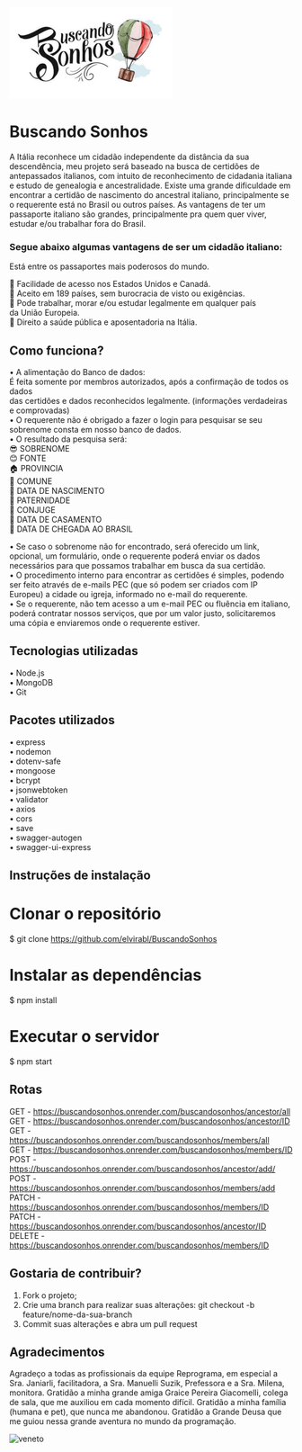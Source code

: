 <img src="./images/logo.png" alt="meu logo">

# Buscando Sonhos

A Itália reconhece um cidadão independente da distância da sua descendência, 
meu projeto será baseado na busca de certidões de antepassados italianos, com intuito 
de reconhecimento de cidadania italiana e estudo de genealogia e ancestralidade. 
Existe uma grande dificuldade em encontrar a certidão de nascimento do 
ancestral italiano, principalmente se o requerente está no Brasil ou outros países. 
As vantagens de ter um passaporte italiano são grandes, principalmente pra 
quem quer viver, estudar e/ou trabalhar fora do Brasil.

### Segue abaixo algumas vantagens de ser um cidadão italiano: 
Está entre os passaportes mais poderosos do mundo.

:pushpin: Facilidade de acesso nos Estados Unidos e Canadá.  
:pushpin: Aceito em 189 países, sem burocracia de visto ou exigências.  
:pushpin: Pode trabalhar, morar e/ou estudar legalmente em qualquer país  
da União Europeia.  
:pushpin: Direito a saúde pública e aposentadoria na Itália.

## Como funciona? 
• A alimentação do Banco de dados:  
É feita somente por membros autorizados, após a confirmação de todos os dados  
das certidões e dados reconhecidos legalmente. (informações verdadeiras e 
comprovadas)  
• O requerente não é obrigado a fazer o login para pesquisar se seu sobrenome 
consta em nosso banco de dados.  
• O resultado da pesquisa será:  
:sunglasses: SOBRENOME  
:blush: FONTE  
:house: PROVINCIA  
:house_with_garden: COMUNE  
:baby: DATA DE NASCIMENTO  
:man: PATERNIDADE  
:couplekiss: CONJUGE  
:couple: DATA DE CASAMENTO  
:speedboat: DATA DE CHEGADA AO BRASIL  

• Se caso o sobrenome não for encontrado, será oferecido um link, opcional, um 
formulário, onde o requerente poderá enviar os dados necessários para que 
possamos trabalhar em busca da sua certidão.  
• O procedimento interno para encontrar as certidões é simples, podendo ser feito 
através de e-mails PEC (que só podem ser criados com IP Europeu) a cidade ou 
igreja, informado no e-mail do requerente.  
• Se o requerente, não tem acesso a um e-mail PEC ou fluência em italiano, 
poderá contratar nossos serviços, que por um valor justo, solicitaremos uma 
cópia e enviaremos onde o requerente estiver.  

## Tecnologias utilizadas  
• Node.js  
• MongoDB  
• Git  
## Pacotes utilizados  
• express  
• nodemon  
• dotenv-safe  
• mongoose  
• bcrypt  
• jsonwebtoken  
• validator  
• axios  
• cors  
• save  
• swagger-autogen  
• swagger-ui-express

## Instruções de instalação  
# Clonar o repositório  
$ git clone https://github.com/elvirabl/BuscandoSonhos  
# Instalar as dependências  
$ npm install  
# Executar o servidor  
$ npm start  
## Rotas  
GET - https://buscandosonhos.onrender.com/buscandosonhos/ancestor/all  
GET - https://buscandosonhos.onrender.com/buscandosonhos/ancestor/ID  
GET - https://buscandosonhos.onrender.com/buscandosonhos/members/all  
GET - https://buscandosonhos.onrender.com/buscandosonhos/members/ID  
POST - https://buscandosonhos.onrender.com/buscandosonhos/ancestor/add/  
POST - https://buscandosonhos.onrender.com/buscandosonhos/members/add  
PATCH - https://buscandosonhos.onrender.com/buscandosonhos/members/ID  
PATCH - https://buscandosonhos.onrender.com/buscandosonhos/ancestor/ID  
DELETE - https://buscandosonhos.onrender.com/buscandosonhos/members/ID   
 
## Gostaria de contribuir?  
1. Fork o projeto;  
2. Crie uma branch para realizar suas alterações: git checkout -b feature/nome-da-sua-branch  
3. Commit suas alterações e abra um pull request  

## Agradecimentos
Agradeço a todas as profissionais da equipe Reprograma, em especial a Sra. Janiarli, facilitadora, a Sra. Manuelli Suzik, Prefessora e a Sra. Milena, monitora.
Gratidão a minha grande amiga Graice Pereira Giacomelli, colega de sala, que me auxiliou em cada momento difícil.
Gratidão a minha família (humana e pet), que nunca me abandonou.
Gratidão a Grande Deusa que me guiou nessa grande aventura no mundo da programação.  

![veneto](https://user-images.githubusercontent.com/109379404/207399136-6c21d0c0-d814-4063-8295-4aae0d9f66f8.png)
